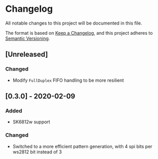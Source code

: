 # Changelog
All notable changes to this project will be documented in this file.

The format is based on [Keep a Changelog](https://keepachangelog.com/en/1.0.0/),
and this project adheres to [Semantic Versioning](https://semver.org/spec/v2.0.0.html).

## [Unreleased]
### Changed
- Modify `FullDuplex` FIFO handling to be more resilient

## [0.3.0] - 2020-02-09
### Added
- SK6812w support

### Changed
- Switched to a more efficient pattern generation, with 4 spi bits per ws2812
  bit instead of 3
